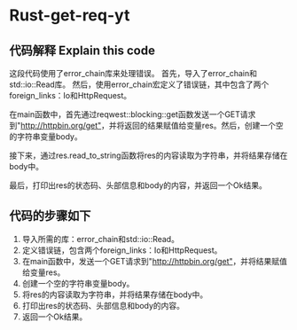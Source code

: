 # Rust-get-req-yt

## 代码解释 Explain this code

这段代码使用了error_chain库来处理错误。
首先，导入了error_chain和std::io::Read库。
然后，使用error_chain宏定义了错误链，其中包含了两个foreign_links：Io和HttpRequest。

在main函数中，首先通过reqwest::blocking::get函数发送一个GET请求到"<http://httpbin.org/get">，并将返回的结果赋值给变量res。然后，创建一个空的字符串变量body。

接下来，通过res.read_to_string函数将res的内容读取为字符串，并将结果存储在body中。

最后，打印出res的状态码、头部信息和body的内容，并返回一个Ok结果。

## 代码的步骤如下

1. 导入所需的库：error_chain和std::io::Read。
2. 定义错误链，包含两个foreign_links：Io和HttpRequest。
3. 在main函数中，发送一个GET请求到"<http://httpbin.org/get">，并将结果赋值给变量res。
4. 创建一个空的字符串变量body。
5. 将res的内容读取为字符串，并将结果存储在body中。
6. 打印出res的状态码、头部信息和body的内容。
7. 返回一个Ok结果。
